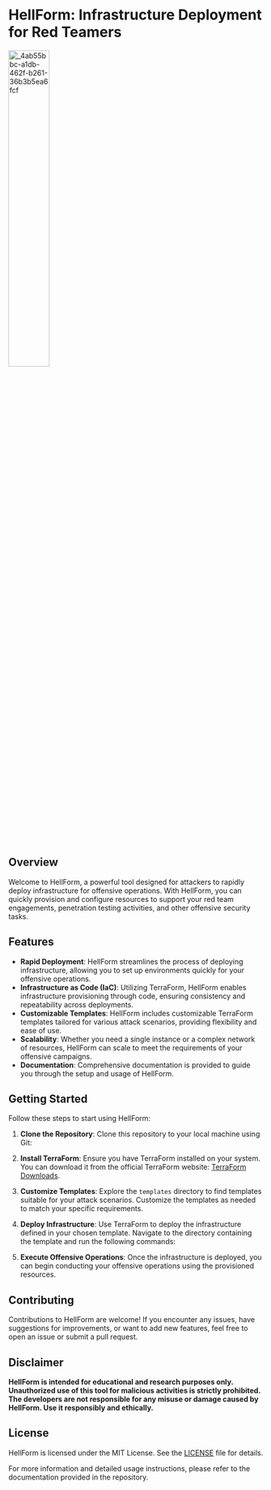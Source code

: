 # HellForm: Infrastructure Deployment for Red Teamers


<img src="https://github.com/ethanlacerenza/HellForm/assets/71321892/fd616c28-40d8-40ae-bc04-6b4beee838a4" alt="_4ab55bbc-a1db-462f-b261-36b3b5ea6fcf" style="width:40%;">

## Overview

Welcome to HellForm, a powerful tool designed for attackers to rapidly deploy infrastructure for offensive operations. With HellForm, you can quickly provision and configure resources to support your red team engagements, penetration testing activities, and other offensive security tasks.

## Features

- **Rapid Deployment**: HellForm streamlines the process of deploying infrastructure, allowing you to set up environments quickly for your offensive operations.
- **Infrastructure as Code (IaC)**: Utilizing TerraForm, HellForm enables infrastructure provisioning through code, ensuring consistency and repeatability across deployments.
- **Customizable Templates**: HellForm includes customizable TerraForm templates tailored for various attack scenarios, providing flexibility and ease of use.
- **Scalability**: Whether you need a single instance or a complex network of resources, HellForm can scale to meet the requirements of your offensive campaigns.
- **Documentation**: Comprehensive documentation is provided to guide you through the setup and usage of HellForm.

## Getting Started

Follow these steps to start using HellForm:

1. **Clone the Repository**: Clone this repository to your local machine using Git:

2. **Install TerraForm**: Ensure you have TerraForm installed on your system. You can download it from the official TerraForm website: [TerraForm Downloads](https://www.terraform.io/downloads.html).

3. **Customize Templates**: Explore the `templates` directory to find templates suitable for your attack scenarios. Customize the templates as needed to match your specific requirements.

4. **Deploy Infrastructure**: Use TerraForm to deploy the infrastructure defined in your chosen template. Navigate to the directory containing the template and run the following commands:



5. **Execute Offensive Operations**: Once the infrastructure is deployed, you can begin conducting your offensive operations using the provisioned resources.

## Contributing

Contributions to HellForm are welcome! If you encounter any issues, have suggestions for improvements, or want to add new features, feel free to open an issue or submit a pull request.

## Disclaimer

**HellForm is intended for educational and research purposes only. Unauthorized use of this tool for malicious activities is strictly prohibited. The developers are not responsible for any misuse or damage caused by HellForm. Use it responsibly and ethically.**

## License

HellForm is licensed under the MIT License. See the [LICENSE](LICENSE) file for details.

For more information and detailed usage instructions, please refer to the documentation provided in the repository.

